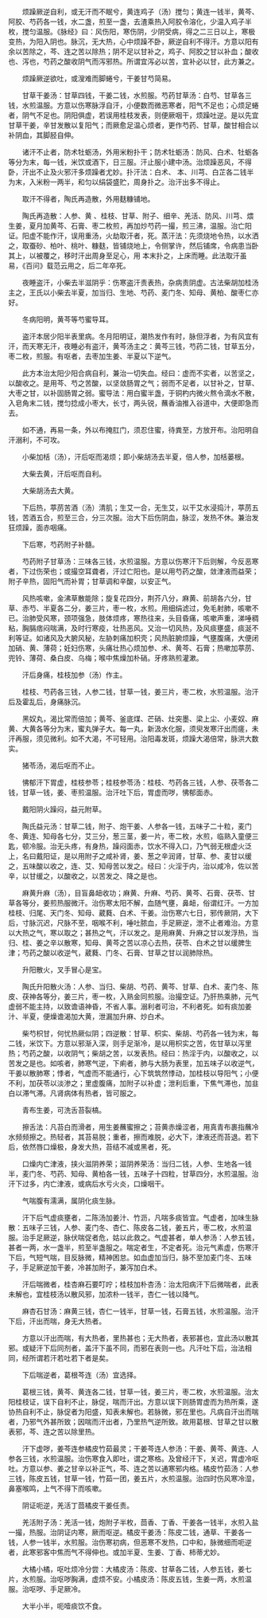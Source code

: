 <!-- { "loadSidebar": true } -->
　　烦躁厥逆自利，或无汗而不眠兮，黄连鸡子（汤）搅匀；黄连一钱半，黄芩、阿胶、芍药各一钱，水二盏，煎至一盏，去渣乘热入阿胶令溶化，少温入鸡子半枚，搅匀温服。《脉经》曰：风伤阳，寒伤阴，少阴受病，得之二三日以上，寒极变热，为阳入阴也。脉沉，无大热，心中烦躁不卧，厥逆自利不得汗。方意以阳有余以苦除之，芩、连之苦以除热；阴不足以甘补之，鸡子、阿胶之甘以补血；酸收也、泻也，芍药之酸收阴气而泻邪热。所谓宜泻必以苦，宜补必以甘，此方兼之。

　　烦躁厥逆欲吐，或溲难而脚蜷兮，干姜甘芍简易。

　　甘草干姜汤：甘草四钱，干姜二钱，水煎服。芍药甘草汤：白芍、甘草各三钱，水煎温服。方意以伤寒脉浮自汗，小便数而微恶寒者，阳气不足也；心烦足蜷者，阴气不足也。阴阳俱虚，若误用桂枝发表，则便厥咽干，烦躁吐逆。是以先宜甘草干姜，辛甘发散以复阳气；而厥愈足温心烦者，更作芍药、甘草，酸甘相合以补阴血，其脚胫自伸。

　　诸汗不止者，防术牡蛎汤，外用米粉扑干；防术牡蛎汤：防风、白术、牡蛎各等分为末，每一钱，米饮或酒下，日三服。汗止服小建中汤。治烦躁恶风，不得卧，汗出不止及火邪汗多烦躁者尤妙。扑汗法：白术、 本、川芎、白芷各二钱半为末，入米粉一两半，和匀以绢袋盛贮，周身扑之。治汗出多不得止。

　　取汗不得者，陶氏再造散，外用麸糠铺地。

　　陶氏再造散：人参、黄 、桂枝、甘草、附子、细辛、羌活、防风、川芎、煨生姜，夏月加黄芩、石膏、枣二枚煎，再加炒芍药一撮，煎三沸，温服。治亡阳证。阳虚不能作汗，误用重汤，火劫取汗者，死。蒸汗法：先须烧地令热，以水洒之，取蚕砂、柏叶、桃叶、糠麸，皆铺烧地上，令侧掌许，然后铺席，令病患当卧其上，以被覆之，移时汗出周身至足心，用 本末扑之，上床而睡。此法取汗虽易，《百问》载范云用之，后二年卒死。

　　夜睡盗汗，小柴去半滋阴乎：伤寒盗汗责表热，杂病责阴虚。古法柴胡加桂汤主之，王氏以小柴去半夏，加当归、生地、芍药、麦门冬、知母、黄柏、酸枣仁亦好。

　　冬病阳明，黄芩等芍蜜导耳。

　　盗汗本居少阳半表里病。冬月阳明证，潮热发作有时，脉但浮者，为有风宜有汗，而天寒无汗，夜睡必有盗汗，黄芩汤主之：黄芩三钱，芍药二钱，甘草五分，枣二枚，煎服。有呕者，去枣加生姜、半夏以下逆气。

　　此方本治太阳少阳合病自利，兼治一切失血。经曰：虚而不实者，以苦坚之，以酸收之。是用芩、芍之苦酸，以坚敛肠胃之气；弱而不足者，以甘补之，甘草、大枣之甘，以补固肠胃之弱。蜜导法：用白蜜半盏，于铜杓内微火熬令滴水不散，入皂角末二钱，搅匀捻成小枣大，长寸，两头锐，蘸香油推入谷道中，大便即急而去。

　　如不通，再易一条，外以布掩肛门，须忍住蜜，待粪至，方放开布。治阳明自汗溺利，不可攻。

　　小柴加栝（汤），汗后呕而渴烦；即小柴胡汤去半夏，倍人参，加栝蒌根。

　　大柴去黄，汗后呕而自利。

　　大柴胡汤去大黄。

　　下后热，葶苈苦酒（汤）清肌；生艾一合，无生艾，以干艾水浸捣汁，葶苈五钱，苦酒五合，煎至三合，分三次服。治大下后伤阴血，脉涩，发热不休。兼治发狂烦躁，面赤咽痛。

　　下后寒，芍药附子补髓。

　　芍药附子甘草汤：三味各三钱，水煎温服。方意以伤寒汗下后则解，今反恶寒者，下过伤荣也；或撮空耳聋者，汗过亡阳也。是以用芍药之酸，敛津液而益荣；附子辛热，固阳气而补胃；甘草调和辛酸，以安正气。

　　风热咳嗽，金沸草散能除；旋复花四分，荆芥八分，麻黄、前胡各六分，甘草、赤芍、半夏各二分，姜三片，枣一枚，水煎。用细绢滤过，免毛射肺，咳嗽不已。治肺受风寒，颈项强急，肢体烦疼，寒热往来，头目昏痛，咳嗽声重，涕唾稠粘，胸膈痞闷喘满，及时行寒疫，壮热恶风。又治一切风热，及风痰壅盛，痰涎不利等证。如诸风及大腑风秘，左胁刺痛加枳壳；风热脏腑烦躁，气壅腹痛，大便闭加硝、黄、薄荷；妊妇伤寒，头痛壮热心烦加参、术、黄芩、石膏；热嗽加葶苈、兜铃、薄荷、桑白皮、乌梅；喉中焦燥加朴硝。牙疼熟煎灌漱。

　　汗后身痛，桂枝加参（汤）作主。

　　桂枝、芍药各三钱，人参二钱，甘草一钱，姜三片，枣二枚，水煎温服。治汗后及霍乱后，身痛脉沉。

　　黑奴丸，渴比常而倍加；黄芩、釜底煤、芒硝、灶突墨、梁上尘、小麦奴、麻黄、大黄各等分为末，蜜丸弹子大。每一丸，新汲水化服，须臾发寒汗出而瘥，未汗再服，须见微利。如不大渴，不可轻用。治阳毒发斑，烦躁大渴倍常，脉洪大数实。

　　猪苓汤，渴后呕而不止。

　　怫郁汗下胃虚，桂枝参苓；桂枝参苓汤：桂枝、芍药各三钱，人参、茯苓各二钱，甘草一钱，姜、枣煎温服。治汗吐下后，胃虚而哕，怫郁面赤。

　　戴阳阴火躁闷，益元附草。

　　陶氏益元汤：甘草二钱，附子、炮干姜、人参各一钱，五味子二十粒，麦门冬、黄连、知母各七分，艾三分，葱三茎，姜一片，枣二枚，水煎，临熟入童便三匙，顿冷服。治无头疼，有身热，躁闷面赤，饮水不得入口，乃气弱无根虚火泛上，名曰戴阳证，是以用附子之咸补肾，姜、葱之辛润肾，甘草、参、麦甘以缓之，五味酸以收之，连、艾、知母苦以发之。经曰：火淫于内，治以咸冷，佐以苦辛，以甘缓之，以酸收之，以苦发之、降之是也。

　　麻黄升麻（汤），目盲鼻衄收功；麻黄、升麻、芍药、黄芩、石膏、茯苓、甘草各等分，姜煎热服微汗。治伤寒太阳不解，血随气壅，鼻衄，俗谓红汗。一方加桂枝、归尾、天门冬、知母、葳蕤、白术、干姜。治伤寒六七日，邪传厥阴，大下后，寸脉沉迟，尺脉不至，咽喉不利，唾吐脓血，手足厥逆，泄不止者难治。方意以大热之气，寒以取之；甚热之气，汗以发之。是用麻黄、升麻之甘以发浮热，当归、桂、姜之辛以散寒，知母、黄芩之苦以凉心去热，茯苓、白术之甘以缓脾生津；芍药之酸以收逆气，葳蕤、门冬、石膏、甘草之甘以润肺除热。

　　升阳散火，叉手冒心是宝。

　　陶氏升阳散火汤：人参、当归、柴胡、芍药、黄芩、甘草、白术、麦门冬、陈皮、茯神各等分，姜三片，枣一枚，入熟金同煎服。治撮空证。乃肝热乘肺，元气虚弱不能主持，以致谵语神昏，不省人事。溺利者可治，不利者死。如有痰加姜汁、半夏，便燥谵渴加大黄，泄漏加升麻、炒白术。

　　柴芍枳甘，何忧热厥似阴；四逆散：甘草、枳实、柴胡、芍药各一钱为末，每二钱，米饮下。方意以邪渐入深，则手足渐冷，是以用枳实之苦，佐甘草以泻里热；芍药之酸，以收阴气；柴胡之苦，以发表热。经曰：热淫于内，以酸收之，以苦发之是也。如咳者，肺寒气逆，下痢者，肺与大肠为表里，加五味子以收逆气，干姜以散肺寒；悸者，气虚而不能通行，心下筑筑然悸动，加桂枝以导阳气；小便不利，加茯苓以淡渗之；里虚腹痛，加附子以补虚；泄利后重，下焦气滞也，加韭白以滞气滞。凡肾病体有热者，皆可服之。

　　青布生姜，可洗舌苔裂槁。

　　擦舌法：凡苔白而滑者，用生姜蘸蜜擦之；苔黄赤燥涩者，用真青布裹指蘸冷水频频擦之。热轻者，其苔易脱；重者，擦而难脱，必大下，津液还而苔退。若下后，依然唇口燥极，身发大热，苔结不减或黑者，死。

　　口燥内亡津液，挟火滋阴养荣；滋阴养荣汤：当归二钱，人参、生地各一钱半，麦门冬、芍药、知母、黄柏各一钱，五味子十四粒，甘草四分，水煎温服。治汗下过多，内亡津液，或病后水亏火炎，口燥咽干。

　　气喘腹有濡满，属阴化痰生脉。

　　汗下后气虚痰壅者，二陈汤加姜汁、竹沥，凡喘多痰皆宜。气虚者，加味生脉散：五味子三钱，人参、麦门冬、杏仁、陈皮各二钱，姜五片，枣二枚，水煎温服。治手足厥逆，脉伏喘促者危，姑以此救之。气虚甚者，单人参汤：人参五钱，甚者一两，水一盏半，煎至半盏服之。喘定者生，不定者死。治元气素虚，伤寒汗下后，气短气喘，目反脉微，精神困怠。如血虚加当归，脉不至加麦门冬、五味子，手足厥逆加干姜，冷甚加附子，兼泻加白术。

　　汗后喘微者，桂杏麻石要叮咛；桂枝加朴杏汤：治太阳病汗下后微喘者，此表未解也，宜桂枝汤以散风邪，加浓朴一钱半，杏仁一钱以降气。

　　麻杏石甘汤：麻黄三钱，杏仁一钱半，甘草一钱，石膏五钱，水煎温服。治汗下后，汗出而喘，身无大热者。

　　方意以汗出而喘，有大热者，里热甚也；无大热者，表邪甚也，宜此汤以散其邪。或疑汗下后同剂者，盖汗下虽不同，而邪在表则一也。凡汗吐下后，治法相同，经所谓若汗若吐若下者是矣。

　　下后喘逆者，葛根芩连（汤）宜选择。

　　葛根三钱，黄芩、黄连各二钱，甘草一钱，姜三片，枣二枚，水煎温服。治太阳桂枝证，误下自利不止，脉促，喘而汗出。方意以误下则肠胃虚而为热所乘，遂协热自利不止，脉促者为阳盛，知表未解也。若脉微，邪在里也。凡病自汗出而喘者，乃邪气外甚所致；因喘而汗出者，乃里热气逆所致。故用葛根、甘草之甘以散表邪，芩、连之苦以除里热。

　　汗下虚哕，姜芩连参橘皮竹茹最灵；干姜芩连人参汤：干姜、黄芩、黄连、人参各三钱，水煎温服。治伤寒食入即吐，谓之寒格。及曾经汗下，关迟，胃虚冷呕吐。方意以参、姜之甘辛以补正气，芩、连之苦以通寒邪内格。橘皮竹茹汤：人参三钱，陈皮五钱，甘草一钱，竹茹一团，姜五片，水煎温服。治四时伤风寒冷湿，鼻塞喉鸣，上气不得下而咳嗽。

　　阴证呃逆，羌活丁茴橘皮干姜任责。

　　羌活附子汤：羌活一钱，炮附子半枚，茴香、丁香、干姜各一钱半，水煎入盐一撮，热服。治阴证内寒，厥而呕逆。橘皮干姜汤：陈皮二钱，通草、干姜各一钱，人参一钱半，水煎服。治伤寒初病，但恶寒不发热，口中和，脉微细而呃逆者，此寒邪客中焦而气不得伸也。或加半夏、生姜、丁香、柿蒂尤妙。

　　大橘小橘，呕吐烦冷分尝：大橘皮汤：陈皮、甘草各二钱，人参五钱，姜七片，水煎服。治呕哕胸满，虚烦不安。小橘皮汤：陈皮五钱，生姜一两，水煎温服。治呕哕、手足厥冷。

　　大半小半，呃噎痰饮不食。

